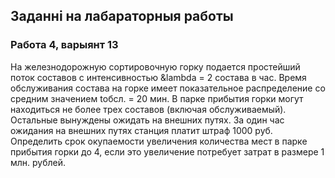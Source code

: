 ## Заданні на лабараторныя работы  
  
### Работа 4, варыянт 13  
  
На железнодорожную  сортировочную горку подается простейший поток составов с интенсивностью &lambda = 2 состава в час. Время обслуживания состава на горке имеет показательное распределение со средним значением tобсл. = 20 мин. В парке прибытия горки могут находиться не более трех составов (включая обслуживаемый). Остальные вынуждены ожидать на внешних путях. За один час ожидания на внешних путях станция платит штраф 1000 руб. Определить срок окупаемости увеличения количества мест в парке прибытия горки до 4, если это увеличение потребует затрат в размере 1 млн. рублей.
